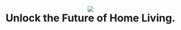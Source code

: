 <h1 align="center">
<img src="https://github.com/kaizerpwn/homelab-frontend/assets/70588174/b76d075f-c2f4-4ceb-8212-cd723a4556cc"/>
<br >
<strong>Unlock the Future of Home Living.</strong> 
</h1>
